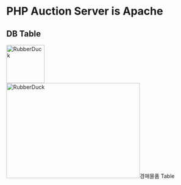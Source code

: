 # PHP Auction Server is Apache

## DB Table

<img src="https://user-images.githubusercontent.com/77275513/128179250-e0ad4379-0a8d-4bb9-a772-8272ea1d5655.PNG" width="100px" height="100px" title="100px" alt="RubberDuck"></img><br/> 
<img src="https://user-images.githubusercontent.com/77275513/128179397-69ac758b-d861-4147-a9f4-e962d252918b.PNG" width="350px" height="250px" title="100px" alt="RubberDuck">경매물품 Table</img><br/> 
